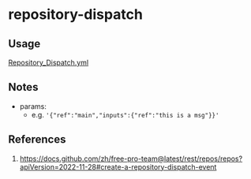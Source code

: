 # repository-dispatch

## Usage

[Repository_Dispatch.yml](Repository_Dispatch.yml)

## Notes

* params:
  * e.g.  `'{"ref":"main","inputs":{"ref":"this is a msg"}}'`

## References

1. https://docs.github.com/zh/free-pro-team@latest/rest/repos/repos?apiVersion=2022-11-28#create-a-repository-dispatch-event
